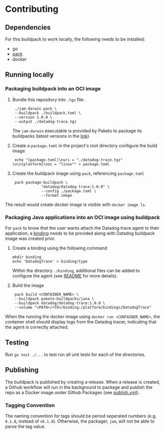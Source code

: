 # Contributing

## Dependencies
For this buildpack to work locally, the following needs to be installed:

- go
- [pack](https://buildpacks.io/docs/tools/pack/)
- docker

## Running locally
### Packaging buildpack into an OCI image
1. Bundle this repository into `.tgz` file: 
   ```
    ./jam-darwin pack \
    --buildpack ./buildpack.toml \
    --version 1.0.0 \
    --output ./datadog-trace.tgz
   ```
   The `jam-darwin` executable is provided by Paketo to package its buildpacks (latest versions in the [link](https://github.com/paketo-buildpacks/packit)).

2. Create a `package.toml` in the project's root directory configure the build image
   ```
    echo "[package.toml]\nuri = "./datadog-trace.tgz" \n\n[platform]\nos = "linux"" > package.toml
   ```

3. Create the buildpack image using `pack`, referencing `package.toml`
   ```
    pack package-buildpack \
                "datadog/datadog-trace:1.0.0" \
                --config ./package.toml \
                --format image
   ```

The result would create docker image is visible with `docker image ls`.

### Packaging Java applications into an OCI image using buildpack
For `pack` to know that the user wants attach the Datadog trace agent to their application, a [binding](https://paketo.io/docs/buildpacks/configuration/#bindings) needs to be provided along with Datadog buildpack image was created prior. 

1. Create a binding using the following command
   ```
   mkdir binding
   echo 'DatadogTrace' > binding/type
   ```
   Within the directory `./binding`, additional files can be added to configure the agent (see [README](./README.md) for more details).
   
2. Build the image
   ```
    pack build <CONTAINER_NAME> \
    --buildpack paketo-buildpacks/java \
    --buildpack datadog/datadog-trace:1.0.0 \
    --volume "<PATH>/<TO>/binding:/platform/bindings/DatadogTrace"
   ```

When the running the docker image using `docker run <CONTAINER_NAME>`, the container shell should display logs from the Datadog tracer, indicating that the agent is correctly attached.

## Testing
Run `go test ./...` to test run all unit tests for each of the directories.

## Publishing
The buildpack is published by creating a release. When a release is created, a Github workflow will run in the background to package and publish the repo as a Docker image under Github Packages (see [publish.yml](.github/workflows/publish.yml)).

### Tagging Convention
The naming convention for tags should be period seperated numbers (e.g. `0.1.0`, instead of `v0.1.0`). Otherwise, the packager, `jam`, will not be able to parse the tag value.